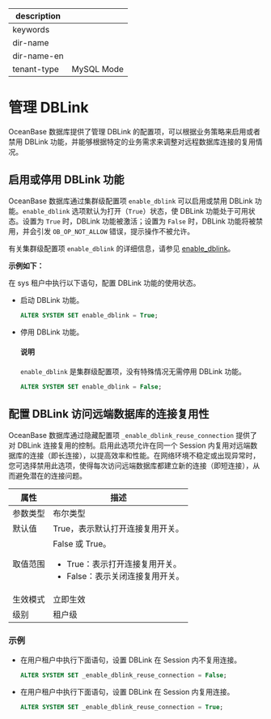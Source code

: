 |description||
|---|---|
|keywords||
|dir-name||
|dir-name-en||
|tenant-type|MySQL Mode|

# 管理 DBLink

OceanBase 数据库提供了管理 DBLink 的配置项，可以根据业务策略来启用或者禁用 DBLink 功能，并能够根据特定的业务需求来调整对远程数据库连接的复用情况。

## 启用或停用 DBLink 功能

OceanBase 数据库通过集群级配置项 `enable_dblink` 可以启用或禁用 DBLink 功能。`enable_dblink` 选项默认为打开（`True`）状态，使 DBLink 功能处于可用状态。设置为 `True` 时，DBLink 功能被激活；设置为 `False` 时，DBLink 功能将被禁用，并会引发 `OB_OP_NOT_ALLOW` 错误，提示操作不被允许。

有关集群级配置项 `enable_dblink` 的详细信息，请参见 [enable_dblink](../../../800.configuration-items-and-system-variables/100.system-configuration-items/300.cluster-level-configuration-items/30100.enable_dblink.md)。

**示例如下：**

在 sys 租户中执行以下语句，配置 DBLink 功能的使用状态。

* 启动 DBLink 功能。

    ```sql
    ALTER SYSTEM SET enable_dblink = True;
    ```

* 停用 DBLink 功能。

    <main id="notice" type='explain'>
      <h4>说明</h4>
      <p><code>enable_dblink</code> 是集群级配置项，没有特殊情况无需停用 DBLink 功能。</p>
    </main>

    ```sql
    ALTER SYSTEM SET enable_dblink = False;
    ```

## 配置 DBLink 访问远端数据库的连接复用性

OceanBase 数据库通过隐藏配置项 `_enable_dblink_reuse_connection` 提供了对 DBLink 连接复用的控制。启用此选项允许在同一个 Session 内复用对远端数据库的连接（即长连接），以提高效率和性能。在网络环境不稳定或出现异常时，您可选择禁用此选项，使得每次访问远端数据库都建立新的连接（即短连接），从而避免潜在的连接问题。

|   属性   |   描述   |
|----------|----------|
| 参数类型  | 布尔类型 |
| 默认值    | True，表示默认打开连接复用开关。|
| 取值范围  | False 或 True。<ul><li>True：表示打开连接复用开关。</li><li>False：表示关闭连接复用开关。</li></ul> |
| 生效模式  | 立即生效 |
| 级别      | 租户级 |

### 示例

* 在用户租户中执行下面语句，设置 DBLink 在 Session 内不复用连接。

  ```sql
  ALTER SYSTEM SET _enable_dblink_reuse_connection = False;
  ```

* 在用户租户中执行下面语句，设置 DBLink 在 Session 内复用连接。

  ```sql
  ALTER SYSTEM SET _enable_dblink_reuse_connection = True;
  ```
